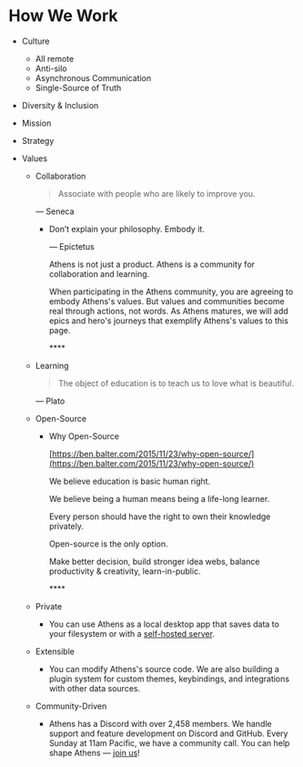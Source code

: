 # How We Work

* Culture
  * All remote
  * Anti-silo
  * Asynchronous Communication
  * Single-Source of Truth
* Diversity & Inclusion
* Mission
* Strategy
* Values

  * Collaboration

    > Associate with people who are likely to improve you.

    — Seneca

    * Don’t explain your philosophy. Embody it.

      — Epictetus

      Athens is not just a product. Athens is a community for collaboration and learning.

      When participating in the Athens community, you are agreeing to embody Athens's values. But values and communities become real through actions, not words. As Athens matures, we will add epics and hero's journeys that exemplify Athens's values to this page.

      \*\*\*\*

  * Learning

    > The object of education is to teach us to love what is beautiful.

    — Plato

  * Open-Source
    * Why Open-Source

      [https://ben.balter.com/2015/11/23/why-open-source/](https://ben.balter.com/2015/11/23/why-open-source/)

      We believe education is basic human right.

      We believe being a human means being a life-long learner.

      Every person should have the right to own their knowledge privately.

      Open-source is the only option.

      Make better decision, build stronger idea webs, balance productivity & creativity, learn-in-public. 

      \*\*\*\*
  * Private
    * You can use Athens as a local desktop app that saves data to your filesystem or with a [self-hosted server](https://github.com/athensresearch/athens-backend).



  * Extensible
    * You can modify Athens's source code. We are also building a plugin system for custom themes, keybindings, and integrations with other data sources.
  * Community-Driven
    * Athens has a Discord with over 2,458 members. We handle support and feature development on Discord and GitHub. Every Sunday at 11am Pacific, we have a community call. You can help shape Athens — [join us](https://discord.gg/GCJaV3V)!

